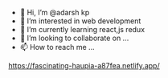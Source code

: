 - 👋 Hi, I’m @adarsh kp
- 👀 I’m interested in web development
- 🌱 I’m currently learning react,js redux
- 💞️ I’m looking to collaborate on ...
- 📫 How to reach me ...

https://fascinating-haupia-a87fea.netlify.app/

<!---
adarsh8921/adarsh8921 is a ✨ special ✨ repository because its `README.md` (this file) appears on your GitHub profile.
You can click the Preview link to take a look at your changes.
--->

